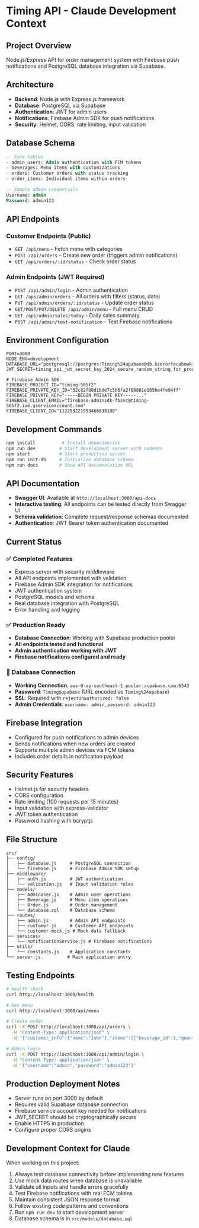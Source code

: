 # Timing API - Claude Development Context

## Project Overview
Node.js/Express API for order management system with Firebase push notifications and PostgreSQL database integration via Supabase.

## Architecture
- **Backend**: Node.js with Express.js framework
- **Database**: PostgreSQL via Supabase
- **Authentication**: JWT for admin users
- **Notifications**: Firebase Admin SDK for push notifications
- **Security**: Helmet, CORS, rate limiting, input validation

## Database Schema
```sql
-- Core tables
- admin_users: Admin authentication with FCM tokens
- beverages: Menu items with customizations
- orders: Customer orders with status tracking  
- order_items: Individual items within orders

-- Sample admin credentials
Username: admin
Password: admin123
```

## API Endpoints

### Customer Endpoints (Public)
- `GET /api/menu` - Fetch menu with categories
- `POST /api/orders` - Create new order (triggers admin notifications)
- `GET /api/orders/:id/status` - Check order status

### Admin Endpoints (JWT Required)
- `POST /api/admin/login` - Admin authentication
- `GET /api/admin/orders` - All orders with filters (status, date)
- `PUT /api/admin/orders/:id/status` - Update order status
- `GET/POST/PUT/DELETE /api/admin/menu` - Full menu CRUD
- `GET /api/admin/sales/today` - Daily sales summary
- `POST /api/admin/test-notification` - Test Firebase notifications

## Environment Configuration
```env
PORT=3000
NODE_ENV=development
DATABASE_URL="postgresql://postgres:Timing%24upabase@db.kzerorfeuabowkimywnf.supabase.co:5432/postgres"
JWT_SECRET=timing_api_jwt_secret_key_2024_secure_random_string_for_production

# Firebase Admin SDK
FIREBASE_PROJECT_ID="timing-505f2"
FIREBASE_PRIVATE_KEY_ID="32c82f88d1bde7c5b6fa2f88881e165be4fe94ff"
FIREBASE_PRIVATE_KEY="-----BEGIN PRIVATE KEY-----..."
FIREBASE_CLIENT_EMAIL="firebase-adminsdk-fbsvc@timing-505f2.iam.gserviceaccount.com"
FIREBASE_CLIENT_ID="112253221953466838180"
```

## Development Commands
```bash
npm install          # Install dependencies
npm run dev         # Start development server with nodemon
npm start           # Start production server
npm run init-db     # Initialize database schema
npm run docs        # Show API documentation URL
```

## API Documentation
- **Swagger UI**: Available at `http://localhost:3000/api-docs`
- **Interactive testing**: All endpoints can be tested directly from Swagger UI
- **Schema validation**: Complete request/response schemas documented
- **Authentication**: JWT Bearer token authentication documented

## Current Status

### ✅ Completed Features
- Express server with security middleware
- All API endpoints implemented with validation
- Firebase Admin SDK integration for notifications
- JWT authentication system
- PostgreSQL models and schema
- Real database integration with PostgreSQL
- Error handling and logging

### ✅ Production Ready
- **Database Connection**: Working with Supabase production pooler
- **All endpoints tested and functional**
- **Admin authentication working with JWT**
- **Firebase notifications configured and ready**

### 🔧 Database Connection
- **Working Connection**: `aws-0-ap-southeast-1.pooler.supabase.com:6543`
- **Password**: `Timing$upabase` (URL encoded as `Timing%24upabase`)
- **SSL**: Required with `rejectUnauthorized: false`
- **Admin Credentials**: `username: admin`, `password: admin123`

## Firebase Integration
- Configured for push notifications to admin devices
- Sends notifications when new orders are created
- Supports multiple admin devices via FCM tokens
- Includes order details in notification payload

## Security Features
- Helmet.js for security headers
- CORS configuration
- Rate limiting (100 requests per 15 minutes)
- Input validation with express-validator
- JWT token authentication
- Password hashing with bcryptjs

## File Structure
```
src/
├── config/
│   ├── database.js     # PostgreSQL connection
│   └── firebase.js     # Firebase Admin SDK setup
├── middleware/
│   ├── auth.js         # JWT authentication
│   └── validation.js   # Input validation rules
├── models/
│   ├── AdminUser.js    # Admin user operations
│   ├── Beverage.js     # Menu item operations
│   ├── Order.js        # Order management
│   └── database.sql    # Database schema
├── routes/
│   ├── admin.js        # Admin API endpoints
│   ├── customer.js     # Customer API endpoints
│   └── customer-mock.js # Mock data fallback
├── services/
│   └── notificationService.js # Firebase notifications
├── utils/
│   └── constants.js    # Application constants
└── server.js          # Main application entry
```

## Testing Endpoints
```bash
# Health check
curl http://localhost:3000/health

# Get menu
curl http://localhost:3000/api/menu

# Create order
curl -X POST http://localhost:3000/api/orders \
  -H "Content-Type: application/json" \
  -d '{"customer_info":{"name":"John"},"items":[{"beverage_id":1,"quantity":1,"price":3.50}],"total":3.50}'

# Admin login
curl -X POST http://localhost:3000/api/admin/login \
  -H "Content-Type: application/json" \
  -d '{"username":"admin","password":"admin123"}'
```

## Production Deployment Notes
- Server runs on port 3000 by default
- Requires valid Supabase database connection
- Firebase service account key needed for notifications
- JWT_SECRET should be cryptographically secure
- Enable HTTPS in production
- Configure proper CORS origins

## Development Context for Claude
When working on this project:
1. Always test database connectivity before implementing new features
2. Use mock data routes when database is unavailable
3. Validate all inputs and handle errors gracefully
4. Test Firebase notifications with real FCM tokens
5. Maintain consistent JSON response format
6. Follow existing code patterns and conventions
7. Run `npm run dev` to start development server
8. Database schema is in `src/models/database.sql`